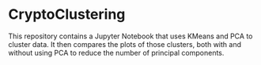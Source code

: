 # CryptoClustering

This repository contains a Jupyter Notebook that uses KMeans and PCA to cluster data. It then compares the plots of those clusters, both with and without using PCA to reduce the number of principal components.